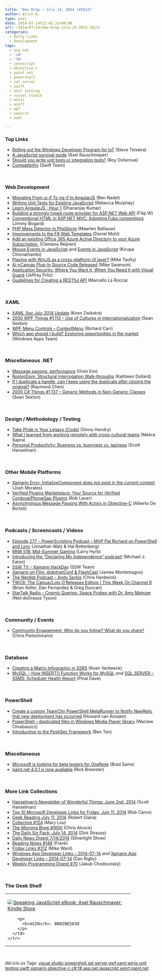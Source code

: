 ```yaml
---
title: 'Dew Drop – July 14, 2014 (#1813)'
author: Alvin A.
type: post
date: 2014-07-14T12:45:31+00:00
url: /2014/07/14/dew-drop-july-14-2014-1813/
categories:
  - Daily Links
  - Development
tags:
  - asp.net
  - 'c#'
  - 'f#'
  - javascript
  - objective-c
  - paint.net
  - powershell
  - sql server
  - swift
  - unit testing
  - visual studio
  - winjs
  - winrt
  - wpf
  - xamarin
  - xaml

---
```

### <a name="top"></a>Top Links

  * <a href="http://blogs.windows.com/windows/b/buildingapps/archive/2014/07/11/rolling-out-the-windows-developer-program-for-iot.aspx" target="_blank">Rolling out the Windows Developer Program for IoT</a> (Steve Teixeira)
  * <a href="http://feedproxy.google.com/~r/2ality/~3/M-3e96C6-2c/javascript-survival-guide.html" target="_blank">A JavaScript survival guide</a> (Axel Rauschmayer)
  * <a href="http://feedproxy.google.com/~r/Iserializable/~3/Gq2ft3JdDZI/should-you-write-unit-tests-or-integration-tests.html" target="_blank">Should you write unit tests or integration tests?</a> (Roy Osherove)
  * <a href="http://developer.apple.com/swift/blog/?id=2" target="_blank">Compatibility</a> (Swift Team)

&nbsp;

### <a name="web"></a>Web Development

  * <a href="http://www.bennadel.com/blog/2659-migrating-from-ui-if-to-ng-if-in-angularjs.htm" target="_blank">Migrating From ui-if To ng-if In AngularJS</a> (Ben Nadel)
  * <a href="http://rmurphey.com/blog/2014/07/13/unit-tests/" target="_blank">Writing Unit Tests for Existing JavaScript</a> (Rebecca Murphey)
  * <a href="http://debugmode.net/2014/07/14/learn-angularjs-hour-1/" target="_blank">Learn AngularJS : Hour 1</a> (Dhananjay Kumar)
  * <a href="http://www.strathweb.com/2014/07/building-strongly-typed-route-provider-asp-net-web-api/" target="_blank">Building a strongly typed route provider for ASP.NET Web API</a> (Filip W)
  * <a href="http://feedproxy.google.com/~r/LosTechies/~3/bygpFAtV4EY/" target="_blank">Conventional HTML in ASP.NET MVC: Adopting Fubu conventions</a> (Jimmy Bogard)
  * <a href="http://blog.jetbrains.com/phpstorm/2014/07/php-mess-detector-in-phpstorm/" target="_blank">PHP Mess Detector in PhpStorm</a> (Maarten Balliauw)
  * <a href="http://bloggemdano.blogspot.com/2014/07/improvements-to-f-web-templates.html" target="_blank">Improvements to the F# Web Templates</a> (Daniel Mohl)
  * <a href="http://feedproxy.google.com/~r/clemensreijnen/qzrF/~3/LudnSUbHZTQ/post.aspx" target="_blank">Add an existing Office 365 Azure Active Directory to your Azure Subscription.</a> (Clemens Reijnen)
  * <a href="http://www.kirupa.com/html5/mouse_events_in_javascript.htm" target="_blank">Mouse Events in JavaScript</a> _and_ <a href="http://www.kirupa.com/html5/javascript_events.htm" target="_blank">Events in JavaScript</a> (Kirupa Chinnathambi)
  * <a href="http://feedproxy.google.com/~r/mtaulty/~3/7Mpt4Kq1EQY/playing-with-winjs-as-a-cross-platform-ui-layer.aspx" target="_blank">Playing with WinJS as a cross-platform UI layer?</a> (Mike Taulty)
  * <a href="http://blog.mikeswanson.com/post/91725145299" target="_blank">Ai->Canvas Plug-In Source Code Released</a> (Mike Swanson)
  * <a href="http://feedproxy.google.com/~r/CsharpOnTheFritz/~3/2bGYNVM9aqk/application-security-visual-guard" target="_blank">Application Security: Where You Want It, When You Need It with Visual Guard</a> (Jeffrey Fritz)
  * <a href="http://feedproxy.google.com/~r/ProgrammableWeb/~3/-fXrD0Wiupk/11" target="_blank">Guidelines for Creating a RESTful API</a> (Marcello La Rocca)

&nbsp;

### <a name="silverlight"></a>XAML

  * <a href="http://firstfloorsoftware.com:80/news/xaml-spy-july-2014-update" target="_blank">XAML Spy July 2014 Update</a> (Koen Zwikstra)
  * <a href="http://wpf.2000things.com/2014/07/14/1113-use-of-cultures-in-internationalization/" target="_blank">2000 WPF Things #1,113 – Use of Cultures in Internationalization</a> (Sean Sexton)
  * <a href="http://feedproxy.google.com/~r/BlackwaspLatestAdditions/~3/rdCtGtJ0NrY/RSSLanding.aspx" target="_blank">WPF Menu Controls &#8211; ContextMenu</a> (Richard Carr)
  * <a href="http://blogs.windows.com/windows/b/buildingapps/archive/2014/07/11/which-app-should-i-build-exploring-opportunities-in-the-market.aspx" target="_blank">Which app should I build? Exploring opportunities in the market</a> (Windows Apps Team)

&nbsp;

### <a name="dotnet"></a>Miscellaneous .NET

  * <a href="http://feedproxy.google.com/~r/AyendeRahien/~3/nd3kvZf1tjI/message-passing-performance" target="_blank">Message passing, performance</a> (Oren Eini)
  * <a href="http://msmvps.com/blogs/kathleen/archive/2014/07/11/roslyndom-structural-interrogation-walk-throughs.aspx" target="_blank">RoslynDom: Structural Interrogation Walk-throughs</a> (Kathleen Dollard)
  * <a href="http://blogs.msdn.com/b/oldnewthing/archive/2014/07/11/10541475.aspx" target="_blank">If I duplicate a handle, can I keep using the duplicate after closing the original?</a> (Raymond Chen)
  * <a href="http://csharp.2000things.com/2014/07/14/1137-generic-methods-in-non-generic-classes/" target="_blank">2000 C# Things #1,137 – Generic Methods in Non-Generic Classes</a> (Sean Sexton)

&nbsp;

### <a name="design"></a>Design / Methodology / Testing

  * <a href="http://8thlight.github.com/ginny-hendry/2014/07/11/take-pride-in-your-legacy-code.html" target="_blank">Take Pride in Your Legacy (Code)</a> (Ginny Hendry)
  * <a href="https://www.zoho.com/blog/general/what-i-learned-from-working-remotely-with-cross-cultural-teams.html" target="_blank">What I learned from working remotely with cross-cultural teams</a> (Meera Sapra)
  * <a href="http://feeds.hanselman.com/~/69069552/0/scotthanselman~Personal-Productivity-Business-vs-busyness-vs-laziness.aspx" target="_blank">Personal Productivity: Business vs. busyness vs. laziness</a> (Scott Hanselman)

&nbsp;

### <a name="mobile"></a>Other Mobile Platforms

  * <a href="http://blog.falafel.com/Blogs/joshmorales/josh-morales/2014/07/11/xamarin-error-initializecomponent-does-not-exist-in-the-current-context" target="_blank">Xamarin Error: InitializeComponent does not exist in the current context</a> (Josh Morales)
  * <a href="http://blogs.telerik.com/appbuilder/posts/14-07-11/verified-plugins-marketplace-your-source-for-verified-cordova-phonegap-plugins" target="_blank">Verified Plugins Marketplace: Your Source for Verified Cordova/PhoneGap Plugins</a> (Rob Lauer)
  * <a href="http://feedproxy.google.com/~r/iosdevblog/~3/AcVUavEhtdM/" target="_blank">Asynchronous Message Passing With Actors in Objective-C</a> (Alberto De Bortoli)

&nbsp;

### <a name="podcasts"></a>Podcasts / Screencasts / Videos

  * <a href="http://feedproxy.google.com/~r/Powerscripting/~3/x6oIYhOyAI0/episode-277-powerscripting-podcast-mvp-pat-richard-on-powershell-and-lync" target="_blank">Episode 277 &#8211; PowerScripting Podcast &#8211; MVP Pat Richard on PowerShell and Lync</a> (Jonathan Walz & Hal Rottenberg)
  * <a href="http://feedproxy.google.com/~r/MajorNelsonblogcast/~3/tQLeSCtCbLk/" target="_blank">MNR 518: Mid-Summer Gaming</a> (Larry Hyrb)
  * <a href="http://www.mjeaton.net/blog/archive/2014/07/11/introducing-the-declaring-my-independence-podcast.aspx" target="_blank">Introducing the “Declaring My Independence” podcast!</a> (Michael J. Eaton)
  * <a href="http://tv.ssw.com/5448/xamarin-hackday" target="_blank">SSW TV &#8211; Xamarin HackDay</a> (SSW Team)
  * <a href="http://blog.xamarin.com/xamarin-on-dotnetconf-and-flashcast/" target="_blank">Xamarin on Film: @dotnetConf & FlashCast</a> (James Montemagno)
  * <a href="http://nerdist.libsyn.com/andy-serkis" target="_blank">The Nerdist Podcast &#8211; Andy Serkis</a> (Chris Hardwick)
  * <a href="http://channel9.msdn.com/Shows/This+Week+On+Channel+9/TWC9-The-Catsup-Lots-O-Releases-Edition" target="_blank">TWC9: The Catsup/Lots O&#8217;Releases Edition | This Week On Channel 9</a> (Brian Keller, Dan Fernandez & Greg Duncan)
  * <a href="https://soundcloud.com/startalk/cosmic-queries-space-probes-with-dr-amy-mainzer" target="_blank">StarTalk Radio &#8211; Cosmic Queries: Space Probes with Dr. Amy Mainzer</a> (Neil deGrasse Tyson)

&nbsp;

### <a name="events"></a>Community / Events

  * <a href="http://feedproxy.google.com/~r/crpietschmann/~3/xRxa6FDyOIw/post.aspx" target="_blank">Community Engagement: Who do you follow? What do you share?</a> (Chris Pietschmann)

&nbsp;

### <a name="sql"></a>Database

  * <a href="http://blogs.lessthandot.com/index.php/datamgmt/ssrs/creating-a-matrix-infographic-in-ssrs/" target="_blank">Creating a Matrix Infographic in SSRS</a> (Koen Verbeeck)
  * <a href="http://blog.sqlauthority.com/2014/07/12/mysql-how-insert-function-works-for-mysql/" target="_blank">MySQL – How INSERT() Function Works for MySQL</a> _and_ <a href="http://blog.sqlauthority.com/2014/07/14/sql-server-ssms-scheduler-health-report/" target="_blank">SQL SERVER – SSMS: Scheduler Health Report</a> (Pinal Dave)

&nbsp;

### <a name="ps"></a>PowerShell

  * <a href="http://blogs.endjin.com/2014/07/create-a-custom-teamcity-powershell-metarunner-to-notify-newrelic-that-new-deployment-has-occurred/" target="_blank">Create a custom TeamCity PowerShell MetaRunner to Notify NewRelic that new deployment has occurred</a> (Howard van Rooijen)
  * <a href="http://feedproxy.google.com/~r/geekswithblogs/~3/VvGQyBdIfR8/powershell--duplicated-files-in-windows-media-player-library.aspx" target="_blank">PowerShell – duplicated files in Windows Media Player library</a> (Waclaw Chrabaszcz)
  * <a href="http://www.powershellmagazine.com/2014/07/11/introduction-to-the-poshsec-framework/" target="_blank">Introduction to the PoshSec Framework</a> (Ben Ten)

&nbsp;

### <a name="misc"></a>Miscellaneous

  * <a href="http://feedproxy.google.com/~r/neowin-main/~3/fMdaZfWGe20/story01.htm" target="_blank">Microsoft is looking for beta testers for OneNote</a> (Brad Sams)
  * <a href="http://blog.getpaint.net/2014/07/12/paint-net-4-0-1-is-now-available/" target="_blank">paint.net 4.0.1 is now available</a> (Rick Brewster)

&nbsp;

### <a name="links"></a>More Link Collections

  * <a href="http://feeds.hanselman.com/~/68930901/0/scotthanselman~Hanselmans-Newsletter-of-Wonderful-Things-June-nd.aspx" target="_blank">Hanselman&#8217;s Newsletter of Wonderful Things: June 2nd, 2014</a> (Scott Hanselman)
  * <a href="http://blogs.msdn.com/b/robcaron/archive/2014/07/11/top-10-microsoft-developer-links-for-friday-july-11-2014.aspx" target="_blank">Top 10 Microsoft Developer Links for Friday, July 11, 2014</a> (Rob Caron)
  * <a href="http://feeds.regulargeek.com/~r/RegularGeek/~3/om5vxGB8Yd8/" target="_blank">Geek Reading July 11, 2014</a> (Robert Diana)
  * <a href="http://feedproxy.google.com/~r/tympanus/~3/V3hW__Em9mM/" target="_blank">Collective #124</a> (Mary Lou)
  * <a href="http://feedproxy.google.com/~r/ReflectivePerspective/~3/AsGhyP3r6tA/" target="_blank">The Morning Brew #1650</a> (Chris Alcock)
  * <a href="http://feeds.feedblitz.com/~/69064418/0/dirkstrauss~The-Daily-Six-Pack-July" target="_blank">The Daily Six Pack: July 14, 2014</a> (Dirk Strauss)
  * <a href="http://feedproxy.google.com/~r/silverlightshow/~3/SztDNj74_O8/Daily-News-Digest-7-14-2014.aspx" target="_blank">Daily News Digest 7/14/2014</a> (Silverlight Show)
  * <a href="http://www.frankysnotes.com/2014/07/reading-notes-148.html" target="_blank">Reading Notes #148</a> (Frank)
  * <a href="http://mike-ward.net/blog/post/00936/friday-links-312" target="_blank">Friday Links #312</a> (Mike Ward)
  * <a href="http://windowsappdev.com/2014/07/windows-app-developer-links-2014-07-14/" target="_blank">Windows App Developer Links &#8211; 2014-07-14</a> _and_ <a href="http://xamarinappdev.com/2014/07/xamarin-app-developer-links-2014-07-14/" target="_blank">Xamarin App Developer Links &#8211; 2014-07-14</a> (Dan Rigby)
  * <a href="http://chodounsky.net/2014/07/14/weekly-programming-digest-70/" target="_blank">Weekly Programming Digest #70</a> (Jakub Chodounský)

&nbsp;

### <a name="shelf"></a>The Geek Shelf

<div id="scid:7dc1bd33-94bd-46fd-a20b-0131235bcd47:c714b2ad-f912-4012-9c66-840f60c2bafb" class="wlWriterEditableSmartContent" style="float: none; padding-bottom: 0px; padding-top: 0px; padding-left: 0px; margin: 0px; display: inline; padding-right: 0px">
  <table cellspacing="0" cellpadding="2" width="400" border="0" unselectable="on">
    <tr>
      <td valign="top" width="400">
        <p>
          <a title="Speaking JavaScript eBook: Axel Rauschmayer: Kindle Store" href="http://www.amazon.com/exec/obidos/ASIN/B00INES03O/alvinashcraft-20"><img data-recalc-dims="1" decoding="async" src="https://i0.wp.com/images.amazon.com/images/P/B00INES03O.01.MZZZZZZZ.jpg?w=660" border="0" align="left" style="float:left" />Speaking JavaScript eBook: Axel Rauschmayer: Kindle Store</a>
        </p>
        
        <p>
          <b>ASIN</b>: B00INES03O
        </p>
      </td>
    </tr>
  </table>
</div>

&nbsp;

<div id="scid:0767317B-992E-4b12-91E0-4F059A8CECA8:e4895797-ad07-4393-9592-54eb8d2a0e92" class="wlWriterEditableSmartContent" style="float: none; padding-bottom: 0px; padding-top: 0px; padding-left: 0px; margin: 0px; display: inline; padding-right: 0px">
  del.icio.us Tags: <a href="http://del.icio.us/popular/visual+studio" rel="tag">visual studio</a>,<a href="http://del.icio.us/popular/powershell" rel="tag">powershell</a>,<a href="http://del.icio.us/popular/sql+server" rel="tag">sql server</a>,<a href="http://del.icio.us/popular/wpf" rel="tag">wpf</a>,<a href="http://del.icio.us/popular/xaml" rel="tag">xaml</a>,<a href="http://del.icio.us/popular/winjs" rel="tag">winjs</a>,<a href="http://del.icio.us/popular/unit+testing" rel="tag">unit testing</a>,<a href="http://del.icio.us/popular/swift" rel="tag">swift</a>,<a href="http://del.icio.us/popular/xamarin" rel="tag">xamarin</a>,<a href="http://del.icio.us/popular/objective-c" rel="tag">objective-c</a>,<a href="http://del.icio.us/popular/c%23" rel="tag">c#</a>,<a href="http://del.icio.us/popular/f%23" rel="tag">f#</a>,<a href="http://del.icio.us/popular/asp.net" rel="tag">asp.net</a>,<a href="http://del.icio.us/popular/javascript" rel="tag">javascript</a>,<a href="http://del.icio.us/popular/winrt" rel="tag">winrt</a>,<a href="http://del.icio.us/popular/paint.net" rel="tag">paint.net</a>
</div>
